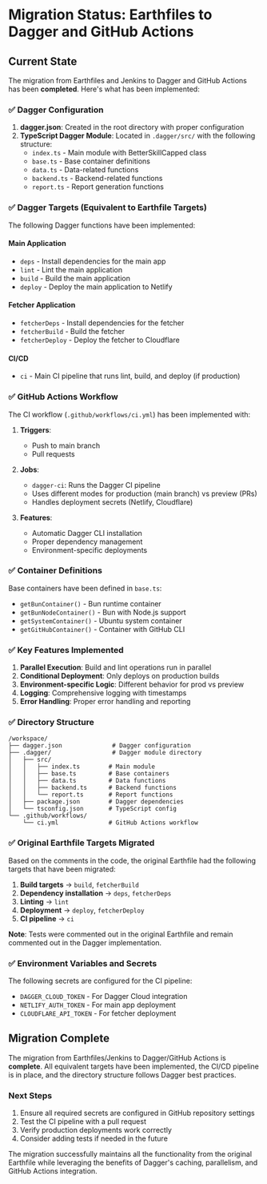 # Migration Status: Earthfiles to Dagger and GitHub Actions

## Current State

The migration from Earthfiles and Jenkins to Dagger and GitHub Actions has been **completed**. Here's what has been implemented:

### ✅ Dagger Configuration

1. **dagger.json**: Created in the root directory with proper configuration
2. **TypeScript Dagger Module**: Located in `.dagger/src/` with the following structure:
   - `index.ts` - Main module with BetterSkillCapped class
   - `base.ts` - Base container definitions
   - `data.ts` - Data-related functions
   - `backend.ts` - Backend-related functions
   - `report.ts` - Report generation functions

### ✅ Dagger Targets (Equivalent to Earthfile Targets)

The following Dagger functions have been implemented:

#### Main Application
- `deps` - Install dependencies for the main app
- `lint` - Lint the main application
- `build` - Build the main application
- `deploy` - Deploy the main application to Netlify

#### Fetcher Application
- `fetcherDeps` - Install dependencies for the fetcher
- `fetcherBuild` - Build the fetcher
- `fetcherDeploy` - Deploy the fetcher to Cloudflare

#### CI/CD
- `ci` - Main CI pipeline that runs lint, build, and deploy (if production)

### ✅ GitHub Actions Workflow

The CI workflow (`.github/workflows/ci.yml`) has been implemented with:

1. **Triggers**: 
   - Push to main branch
   - Pull requests

2. **Jobs**:
   - `dagger-ci`: Runs the Dagger CI pipeline
   - Uses different modes for production (main branch) vs preview (PRs)
   - Handles deployment secrets (Netlify, Cloudflare)

3. **Features**:
   - Automatic Dagger CLI installation
   - Proper dependency management
   - Environment-specific deployments

### ✅ Container Definitions

Base containers have been defined in `base.ts`:
- `getBunContainer()` - Bun runtime container
- `getBunNodeContainer()` - Bun with Node.js support
- `getSystemContainer()` - Ubuntu system container
- `getGitHubContainer()` - Container with GitHub CLI

### ✅ Key Features Implemented

1. **Parallel Execution**: Build and lint operations run in parallel
2. **Conditional Deployment**: Only deploys on production builds
3. **Environment-specific Logic**: Different behavior for prod vs preview
4. **Logging**: Comprehensive logging with timestamps
5. **Error Handling**: Proper error handling and reporting

### ✅ Directory Structure

```
/workspace/
├── dagger.json              # Dagger configuration
├── .dagger/                 # Dagger module directory
│   ├── src/
│   │   ├── index.ts        # Main module
│   │   ├── base.ts         # Base containers
│   │   ├── data.ts         # Data functions
│   │   ├── backend.ts      # Backend functions
│   │   └── report.ts       # Report functions
│   ├── package.json        # Dagger dependencies
│   └── tsconfig.json       # TypeScript config
└── .github/workflows/
    └── ci.yml              # GitHub Actions workflow
```

### ✅ Original Earthfile Targets Migrated

Based on the comments in the code, the original Earthfile had the following targets that have been migrated:

1. **Build targets** → `build`, `fetcherBuild`
2. **Dependency installation** → `deps`, `fetcherDeps`
3. **Linting** → `lint`
4. **Deployment** → `deploy`, `fetcherDeploy`
5. **CI pipeline** → `ci`

**Note**: Tests were commented out in the original Earthfile and remain commented out in the Dagger implementation.

### ✅ Environment Variables and Secrets

The following secrets are configured for the CI pipeline:
- `DAGGER_CLOUD_TOKEN` - For Dagger Cloud integration
- `NETLIFY_AUTH_TOKEN` - For main app deployment
- `CLOUDFLARE_API_TOKEN` - For fetcher deployment

## Migration Complete

The migration from Earthfiles/Jenkins to Dagger/GitHub Actions is **complete**. All equivalent targets have been implemented, the CI/CD pipeline is in place, and the directory structure follows Dagger best practices.

### Next Steps

1. Ensure all required secrets are configured in GitHub repository settings
2. Test the CI pipeline with a pull request
3. Verify production deployments work correctly
4. Consider adding tests if needed in the future

The migration successfully maintains all the functionality from the original Earthfile while leveraging the benefits of Dagger's caching, parallelism, and GitHub Actions integration.